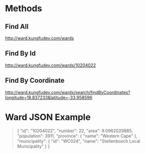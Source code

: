 
Methods
=======

Find All
--------
http://ward.kungfudev.com/wards

Find By Id
----------
http://ward.kungfudev.com/wards/10204022

Find By Coordinate
------------------
http://ward.kungfudev.com/wards/search/findByCoordinates?longitude=18.837233&latitude=-33.958596

Ward JSON Example
=================

> {
>     "id": "10204022",
>     "number": 22,
>     "area": 9.0962029885,
>     "population": 3911,
>     "province": {
>         "name": "Western Cape"
>     },
>     "municipality": {
>         "id": "WC024",
>         "name": "Stellenbosch Local Municipality"
>     }
> }